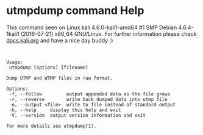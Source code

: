 # utmpdump command Help
 
 This command seen on Linux kali 4.6.0-kali1-amd64 #1 SMP Debian 4.6.4-1kali1 (2016-07-21) x86_64 GNU/Linux. For further information please check [docs.kali.org](docs.kali.org) and have a nice day buddy ;) 

~~~


Usage:
 utmpdump [options] [filename]

Dump UTMP and WTMP files in raw format.

Options:
 -f, --follow         output appended data as the file grows
 -r, --reverse        write back dumped data into utmp file
 -o, --output <file>  write to file instead of standard output
 -h, --help     display this help and exit
 -V, --version  output version information and exit

For more details see utmpdump(1).

~~~
